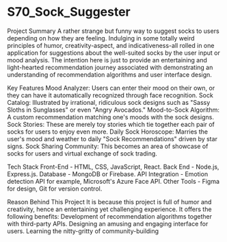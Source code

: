 # S70_Sock_Suggester

Project Summary
A rather strange but funny way to suggest socks to users depending on how they are feeling. Indulging in some totally weird principles of humor, creativity-aspect, and indicativeness-all rolled in one application for suggestions about the well-suited socks by the user input or mood analysis. The intention here is just to provide an entertaining and light-hearted recommendation journey associated with demonstrating an understanding of recommendation algorithms and user interface design.

Key Features
Mood Analyzer: Users can enter their mood on their own, or they can have it automatically recognized through face recognition.
Sock Catalog: Illustrated by irrational, ridiculous sock designs such as "Sassy Sloths in Sunglasses" or even "Angry Avocados."
Mood-to-Sock Algorithm: A custom recommendation matching one's moods with the sock designs.
Sock Stories: These are merely toy stories which tie together each pair of socks for users to enjoy even more.
Daily Sock Horoscope: Marries the user's mood and weather to daily "Sock Recommendations" driven by star signs.
Sock Sharing Community: This becomes an area of showcase of socks for users and virtual exchange of sock trading.

Tech Stack
Front-End - HTML, CSS, JavaScript, React. 
Back End - Node.js, Express.js. 
Database - MongoDB or Firebase. 
API Integration - Emotion detection API for example, Microsoft's Azure Face API. 
Other Tools - Figma for design, Git for version control.

Reason Behind This Project
It is because this project is full of humor and creativity, hence an entertaining yet challenging experience.
It offers the following benefits:
Development of recommendation algorithms together with third-party APIs.
Designing an amusing and engaging interface for users.
Learning the nitty-gritty of community-building
